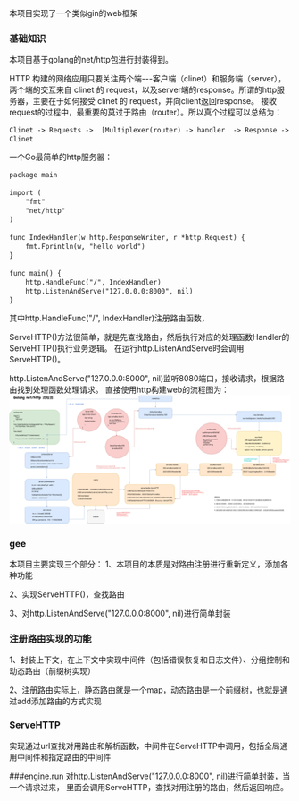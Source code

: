 本项目实现了一个类似gin的web框架
### 基础知识
本项目基于golang的net/http包进行封装得到。

HTTP 构建的网络应用只要关注两个端---客户端（clinet）和服务端（server），两个端的交互来自 clinet 的 request，以及server端的response。所谓的http服务器，主要在于如何接受 clinet 的 request，并向client返回response。
接收request的过程中，最重要的莫过于路由（router）。所以真个过程可以总结为：
```
Clinet -> Requests ->  [Multiplexer(router) -> handler  -> Response -> Clinet
```
一个Go最简单的http服务器：
```
package main

import (
    "fmt"
    "net/http"
)

func IndexHandler(w http.ResponseWriter, r *http.Request) {
    fmt.Fprintln(w, "hello world")
}

func main() {
    http.HandleFunc("/", IndexHandler)
    http.ListenAndServe("127.0.0.0:8000", nil)
}
```
其中http.HandleFunc("/", IndexHandler)注册路由函数，

ServeHTTP()方法很简单，就是先查找路由，然后执行对应的处理函数Handler的ServeHTTP()执行业务逻辑。
在运行http.ListenAndServe时会调用ServeHTTP()。

http.ListenAndServe("127.0.0.0:8000", nil)监听8080端口，接收请求，根据路由找到处理函数处理请求。
直接使用http构建web的流程图为：
![img.png](img.png)
### gee
本项目主要实现三个部分：
1、本项目的本质是对路由注册进行重新定义，添加各种功能

2、实现ServeHTTP()，查找路由

3、对http.ListenAndServe("127.0.0.0:8000", nil)进行简单封装


### 注册路由实现的功能
1、封装上下文，在上下文中实现中间件（包括错误恢复和日志文件）、分组控制和动态路由（前缀树实现）

2、注册路由实际上，静态路由就是一个map，动态路由是一个前缀树，也就是通过add添加路由的方式实现
### ServeHTTP
实现通过url查找对用路由和解析函数，中间件在ServeHTTP中调用，包括全局通用中间件和指定路由的中间件

###engine.run
对http.ListenAndServe("127.0.0.0:8000", nil)进行简单封装，当一个请求过来，
里面会调用ServeHTTP，查找对用注册的路由，然后返回响应。